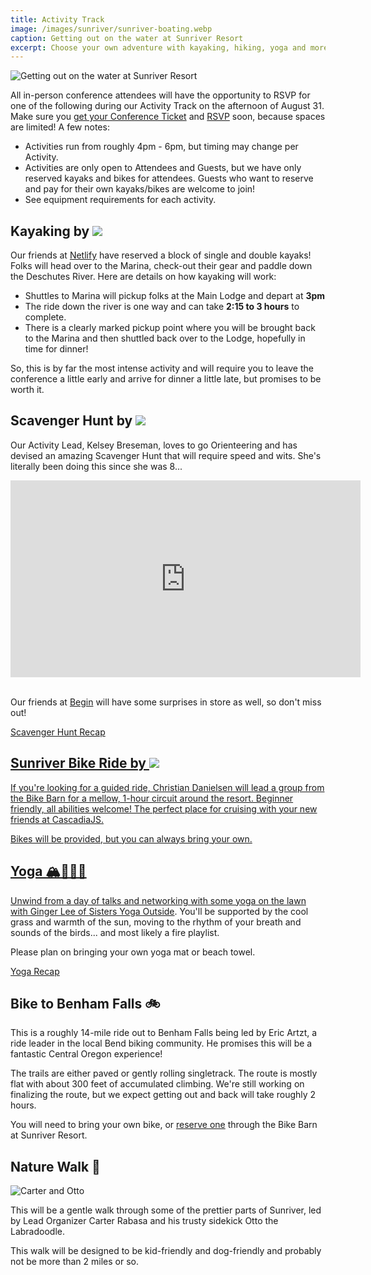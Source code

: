 ```yaml
---
title: Activity Track
image: /images/sunriver/sunriver-boating.webp
caption: Getting out on the water at Sunriver Resort
excerpt: Choose your own adventure with kayaking, hiking, yoga and more!
---
```

![Getting out on the water at Sunriver Resort](/images/sunriver/sunriver-boating.webp)

All in-person conference attendees will have the opportunity to RSVP for one of the following during our Activity Track on the afternoon of August 31. Make sure you [get your Conference Ticket](/tickets) and [RSVP](/home/dashboard) soon, because spaces are limited! A few notes:

- Activities run from roughly 4pm - 6pm, but timing may change per Activity.
- Activities are only open to Attendees and Guests, but we have only reserved kayaks and bikes for attendees. Guests who want to reserve and pay for their own kayaks/bikes are welcome to join!
- See equipment requirements for each activity.

<h2>Kayaking by <img src="/images/sponsors/netlify.svg"/></h2>

Our friends at [Netlify](/sponsors/netlify) have reserved a block of single and double kayaks! Folks will head over to the Marina, check-out their gear and paddle down the Deschutes River. Here are details on how kayaking will work:

- Shuttles to Marina will pickup folks at the Main Lodge and depart at **3pm**
- The ride down the river is one way and can take **2:15 to 3 hours** to complete. 
- There is a clearly marked pickup point where you will be brought back to the Marina and then shuttled back over to the Lodge, hopefully in time for dinner!

So, this is by far the most intense activity and will require you to leave the conference a little early and arrive for dinner a little late, but promises to be worth it.

<h2>Scavenger Hunt by <img src="/images/sponsors/begin.svg"/></h2>

Our Activity Lead, Kelsey Breseman, loves to go Orienteering and has devised an amazing Scavenger Hunt that will require speed and wits. She's literally been doing this since she was 8...

 <div class="video-container"><iframe width="560" height="315" src="https://www.youtube.com/embed/xgvIphYgT_E" title="YouTube video player" frameborder="0" allow="accelerometer; autoplay; clipboard-write; encrypted-media; gyroscope; picture-in-picture" allowfullscreen></iframe></div>
<br/>

Our friends at [Begin](/sponsors/begin) will have some surprises in store as well, so don't miss out!

<div class="cta secondary"><a href="/conference/scavenger-hunt">Scavenger Hunt Recap</div>

<h2>Sunriver Bike Ride by <img src="/images/sponsors/web3-storage.png"/></h2>

If you're looking for a guided ride, Christian Danielsen will lead a group from the Bike Barn for a mellow, 1-hour circuit around the resort. Beginner friendly, all abilities welcome! The perfect place for cruising with your new friends at CascadiaJS. 

Bikes will be provided, but you can always bring your own.

## Yoga 🏔🧘‍♀️✨

Unwind from a day of talks and networking with some yoga on the lawn with Ginger Lee of [Sisters Yoga Outside](http://www.shakatownyoga.com/). You'll be supported by the cool grass and warmth of the sun, moving to the rhythm of your breath and sounds of the birds... and most likely a fire playlist.

Please plan on bringing your own yoga mat or beach towel.

<div class="cta secondary"><a href="/conference/yoga">Yoga Recap</a></div>

## Bike to Benham Falls 🚲

This is a roughly 14-mile ride out to Benham Falls being led by Eric Artzt, a ride leader in the local Bend biking community. He promises this will be a fantastic Central Oregon experience!

The trails are either paved or gently rolling singletrack. The route is mostly flat with about 300 feet of accumulated climbing. We're still working on finalizing the route, but we expect getting out and back will take roughly 2 hours.

You will need to bring your own bike, or [reserve one](https://www.sunriverresort.com/activities/bike-rentals-family-paved-trails-perfect-for-learning-how-to-ride-a-bike) through the Bike Barn at Sunriver Resort.

## Nature Walk 🌲

![Carter and Otto](/images/organizers/carter-otto.jpg)

This will be a gentle walk through some of the prettier parts of Sunriver, led by Lead Organizer Carter Rabasa and his trusty sidekick Otto the Labradoodle. 

This walk will be designed to be kid-friendly and dog-friendly and probably not be more than 2 miles or so.


